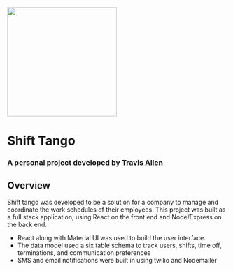<img src="https://shifttango.com/static/media/Logo.1a10c046.jpg" width="250" >

# Shift Tango
### A personal project developed by [Travis Allen](http://travisallen.io)

## Overview
Shift tango was developed to be a solution for a company to manage and coordinate the work schedules of their employees. This project was built as a full stack application, using React on the front end and Node/Express on the back end. 
- React along with Material UI was used to build the user interface.
- The data model used a six table schema to track users, shifts, time off, terminations, and communication preferences
- SMS and email notifications were built in using twilio and Nodemailer